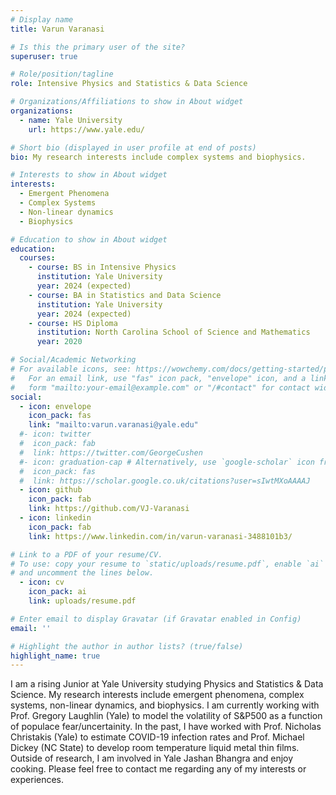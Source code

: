 ```yaml
---
# Display name
title: Varun Varanasi

# Is this the primary user of the site?
superuser: true

# Role/position/tagline
role: Intensive Physics and Statistics & Data Science

# Organizations/Affiliations to show in About widget
organizations:
  - name: Yale University
    url: https://www.yale.edu/

# Short bio (displayed in user profile at end of posts)
bio: My research interests include complex systems and biophysics.

# Interests to show in About widget
interests:
  - Emergent Phenomena
  - Complex Systems
  - Non-linear dynamics
  - Biophysics

# Education to show in About widget
education:
  courses:
    - course: BS in Intensive Physics
      institution: Yale University
      year: 2024 (expected)
    - course: BA in Statistics and Data Science
      institution: Yale University
      year: 2024 (expected)
    - course: HS Diploma
      institution: North Carolina School of Science and Mathematics
      year: 2020

# Social/Academic Networking
# For available icons, see: https://wowchemy.com/docs/getting-started/page-builder/#icons
#   For an email link, use "fas" icon pack, "envelope" icon, and a link in the
#   form "mailto:your-email@example.com" or "/#contact" for contact widget.
social:
  - icon: envelope
    icon_pack: fas
    link: "mailto:varun.varanasi@yale.edu"
  #- icon: twitter
  #  icon_pack: fab
  #  link: https://twitter.com/GeorgeCushen
  #- icon: graduation-cap # Alternatively, use `google-scholar` icon from `ai` icon pack
  #  icon_pack: fas
  #  link: https://scholar.google.co.uk/citations?user=sIwtMXoAAAAJ
  - icon: github
    icon_pack: fab
    link: https://github.com/VJ-Varanasi
  - icon: linkedin
    icon_pack: fab
    link: https://www.linkedin.com/in/varun-varanasi-3488101b3/

# Link to a PDF of your resume/CV.
# To use: copy your resume to `static/uploads/resume.pdf`, enable `ai` icons in `params.toml`,
# and uncomment the lines below.
  - icon: cv
    icon_pack: ai
    link: uploads/resume.pdf

# Enter email to display Gravatar (if Gravatar enabled in Config)
email: ''

# Highlight the author in author lists? (true/false)
highlight_name: true
---
```


I am a rising Junior at Yale University studying Physics and Statistics & Data Science. My research interests include emergent phenomena, complex systems, non-linear dynamics, and biophysics. I am currently working with Prof. Gregory Laughlin (Yale) to model the volatility of S&P500 as a function of populace fear/uncertainity. In the past, I have worked with Prof. Nicholas Christakis (Yale) to estimate COVID-19 infection rates and Prof. Michael Dickey (NC State) to develop room temperature liquid metal thin films. Outside of research, I am involved in Yale Jashan Bhangra and enjoy cooking. Please feel free to contact me regarding any of my interests or experiences. 



